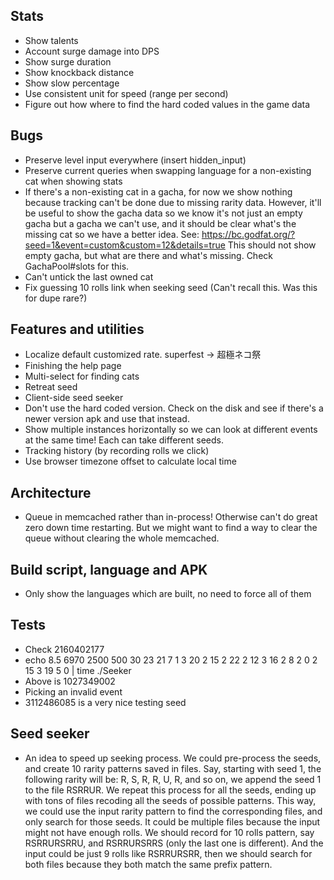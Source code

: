 ## Stats

* Show talents
* Account surge damage into DPS
* Show surge duration
* Show knockback distance
* Show slow percentage
* Use consistent unit for speed (range per second)
* Figure out how where to find the hard coded values in the game data

## Bugs

* Preserve level input everywhere (insert hidden_input)
* Preserve current queries when swapping language for a non-existing cat when showing stats
* If there's a non-existing cat in a gacha, for now we show nothing because
  tracking can't be done due to missing rarity data. However, it'll be useful
  to show the gacha data so we know it's not just an empty gacha but a gacha
  we can't use, and it should be clear what's the missing cat so we have a
  better idea. See:
  https://bc.godfat.org/?seed=1&event=custom&custom=12&details=true
  This should not show empty gacha, but what are there and what's missing.
  Check GachaPool#slots for this.
* Can't untick the last owned cat
* Fix guessing 10 rolls link when seeking seed (Can't recall this. Was this for dupe rare?)

## Features and utilities

* Localize default customized rate. superfest -> 超極ネコ祭
* Finishing the help page
* Multi-select for finding cats
* Retreat seed
* Client-side seed seeker
* Don't use the hard coded version. Check on the disk and see if there's
  a newer version apk and use that instead.
* Show multiple instances horizontally so we can look at different events
  at the same time! Each can take different seeds.
* Tracking history (by recording rolls we click)
* Use browser timezone offset to calculate local time

## Architecture

* Queue in memcached rather than in-process! Otherwise can't do great
  zero down time restarting. But we might want to find a way to clear
  the queue without clearing the whole memcached.

## Build script, language and APK

* Only show the languages which are built, no need to force all of them

## Tests

* Check 2160402177
* echo 8.5 6970 2500 500 30 23 21 7 1 3 20 2 15 2 22 2 12 3 16 2 8 2 0 2 15 3 19 5 0 | time ./Seeker
* Above is 1027349002
* Picking an invalid event
* 3112486085 is a very nice testing seed

## Seed seeker

* An idea to speed up seeking process. We could pre-process the seeds, and
  create 10 rarity patterns saved in files. Say, starting with seed 1,
  the following rarity will be: R, S, R, R, U, R, and so on, we append the
  seed 1 to the file RSRRUR. We repeat this process for all the seeds, ending
  up with tons of files recoding all the seeds of possible patterns. This
  way, we could use the input rarity pattern to find the corresponding files,
  and only search for those seeds. It could be multiple files because the
  input might not have enough rolls. We should record for 10 rolls pattern,
  say RSRRURSRRU, and RSRRURSRRS (only the last one is different). And the
  input could be just 9 rolls like RSRRURSRR, then we should search for
  both files because they both match the same prefix pattern.

